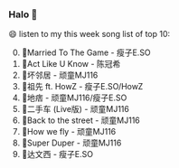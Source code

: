 

### Halo 👋

😄 listen to my this week song list of top 10:

0. 🌈Married To The Game - 瘦子E.SO
1. 🌈Act Like U Know - 陈冠希
2. 🌈坏邻居 - 顽童MJ116
3. 🌈祖先 ft. HowZ - 瘦子E.SO/HowZ
4. 🌈地痞 - 顽童MJ116/瘦子E.SO
5. 🌈二手车 (Live版) - 顽童MJ116
6. 🌈Back to the street - 顽童MJ116
7. 🌈How we fly - 顽童MJ116
8. 🌈Super Duper - 顽童MJ116
9. 🌈达文西 - 瘦子E.SO

